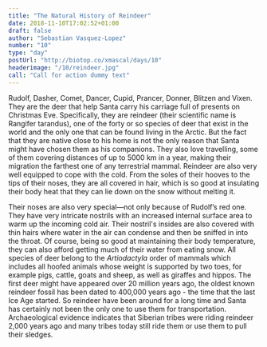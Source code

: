 ```yaml
---
title: "The Natural History of Reindeer"
date: 2018-11-10T17:02:52+01:00
draft: false
author: "Sebastian Vasquez-Lopez"
number: "10"
type: "day"
postUrl: "http://biotop.co/xmascal/days/10"
headerimage: "/10/reindeer.jpg"
call: "Call for action dummy text"
---
```

Rudolf, Dasher, Comet, Dancer, Cupid, Prancer, Donner, Blitzen and Vixen. They are the deer that help Santa carry his carriage full of presents on Christmas Eve. Specifically, they are reindeer (their scientific name is Rangifer tarandus), one of the forty or so species of deer that exist in the world and the only one that can be found living in the Arctic. But the fact that they are native close to his home is not the only reason that Santa might have chosen them as his companions. They also love travelling, some of them covering distances of up to 5000 km in a year, making their migration the farthest one of any terrestrial mammal.
Reindeer are also very well equipped to cope with the cold. From the soles of their hooves to the tips of their noses, they are all covered in hair, which is so good at insulating their body heat that they can lie down on the snow without melting it.

Their noses are also very special—not only because of Rudolf’s red one. They have very intricate nostrils with an increased internal surface area to warm up the incoming cold air. Their nostril's insides are also covered with thin hairs where water in the air can condense and then be sniffed in into the throat. Of course, being so good at maintaining their body temperature, they can also afford getting much of their water from eating snow.
All species of deer belong to the *Artiodactyla* order of mammals which includes all hoofed animals whose weight is supported by two toes, for example pigs, cattle, goats and sheep, as well as giraffes and hippos. The first deer might have appeared over 20 million years ago, the oldest known reindeer fossil has been dated to 400,000 years ago - the time that the last Ice Age started. So reindeer have been around for a long time and Santa has certainly not been the only one to use them for transportation. Archaeological evidence indicates that Siberian tribes were riding reindeer 2,000 years ago and many tribes today still ride them or use them to pull their sledges.
<!--more-->
